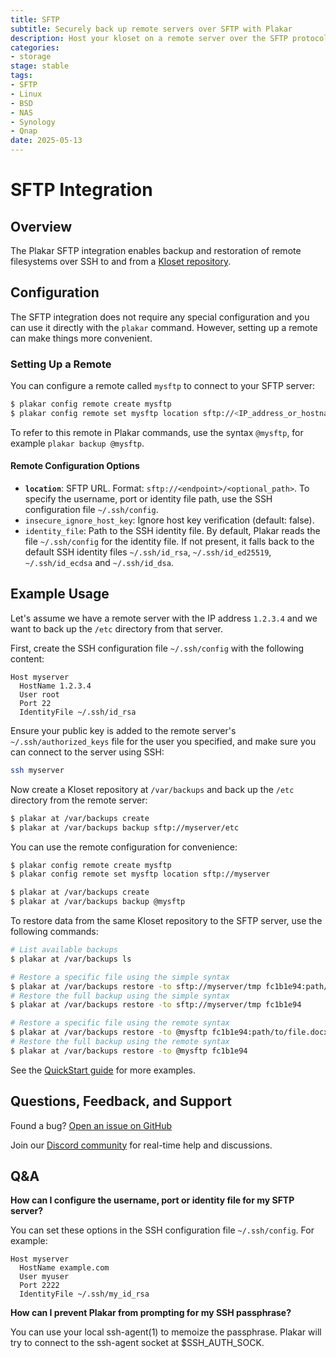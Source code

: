 ```yaml
---
title: SFTP
subtitle: Securely back up remote servers over SFTP with Plakar
description: Host your kloset on a remote server over the SFTP protocol.
categories:
- storage
stage: stable
tags:
- SFTP
- Linux
- BSD
- NAS
- Synology
- Qnap
date: 2025-05-13
---
```


# SFTP Integration

## Overview

The Plakar SFTP integration enables backup and restoration of remote filesystems over SSH to and from a [Kloset repository](/posts/2025-04-29/kloset-the-immutable-data-store/).

## Configuration

The SFTP integration does not require any special configuration and you can use it directly with the `plakar` command. However, setting up a remote can make things more convenient.

### Setting Up a Remote

You can configure a remote called `mysftp` to connect to your SFTP server:

```bash
$ plakar config remote create mysftp
$ plakar config remote set mysftp location sftp://<IP_address_or_hostname>/<path>
```

To refer to this remote in Plakar commands, use the syntax `@mysftp`, for example `plakar backup @mysftp`.

#### Remote Configuration Options

- **`location`**: SFTP URL. Format: `sftp://<endpoint>/<optional_path>`. To specify the username, port or identity file path, use the SSH configuration file `~/.ssh/config`.
- `insecure_ignore_host_key`: Ignore host key verification (default: false).
- `identity_file`: Path to the SSH identity file. By default, Plakar reads the file `~/.ssh/config` for the identity file. If not present, it falls back to the default SSH identity files `~/.ssh/id_rsa`, `~/.ssh/id_ed25519`, `~/.ssh/id_ecdsa` and `~/.ssh/id_dsa`.


## Example Usage

Let's assume we have a remote server with the IP address `1.2.3.4` and we want to back up the `/etc` directory from that server.

First, create the SSH configuration file `~/.ssh/config` with the following content:

```
Host myserver
  HostName 1.2.3.4
  User root
  Port 22
  IdentityFile ~/.ssh/id_rsa
```

Ensure your public key is added to the remote server's `~/.ssh/authorized_keys` file for the user you specified, and make sure you can connect to the server using SSH:

```bash
ssh myserver
```

Now create a Kloset repository at `/var/backups` and back up the `/etc` directory from the remote server:

```bash
$ plakar at /var/backups create
$ plakar at /var/backups backup sftp://myserver/etc
```

You can use the remote configuration for convenience:

```bash
$ plakar config remote create mysftp
$ plakar config remote set mysftp location sftp://myserver

$ plakar at /var/backups create
$ plakar at /var/backups backup @mysftp
```

To restore data from the same Kloset repository to the SFTP server, use the following commands:

```bash
# List available backups
$ plakar at /var/backups ls

# Restore a specific file using the simple syntax
$ plakar at /var/backups restore -to sftp://myserver/tmp fc1b1e94:path/to/file.docx
# Restore the full backup using the simple syntax
$ plakar at /var/backups restore -to sftp://myserver/tmp fc1b1e94

# Restore a specific file using the remote syntax
$ plakar at /var/backups restore -to @mysftp fc1b1e94:path/to/file.docx
# Restore the full backup using the remote syntax
$ plakar at /var/backups restore -to @mysftp fc1b1e94
```

See the [QuickStart guide](https://docs.plakar.io/en/quickstart/index.html) for more examples.

## Questions, Feedback, and Support

Found a bug? [Open an issue on GitHub](https://github.com/PlakarKorp/plakar/issues/new?title=Bug%20report%20on%20SFTP%20integration&body=Please%20provide%20a%20detailed%20description%20of%20the%20issue.%0A%0A**Plakar%20version**)

Join our [Discord community](https://discord.gg/uuegtnF2Q5) for real-time help and discussions.

## Q&A

**How can I configure the username, port or identity file for my SFTP server?**

You can set these options in the SSH configuration file `~/.ssh/config`. For example:

```
Host myserver
  HostName example.com
  User myuser
  Port 2222
  IdentityFile ~/.ssh/my_id_rsa
```

**How can I prevent Plakar from prompting for my SSH passphrase?**

You can use your local ssh-agent(1) to memoize the passphrase. Plakar will try
to connect to the ssh-agent socket at $SSH_AUTH_SOCK.
